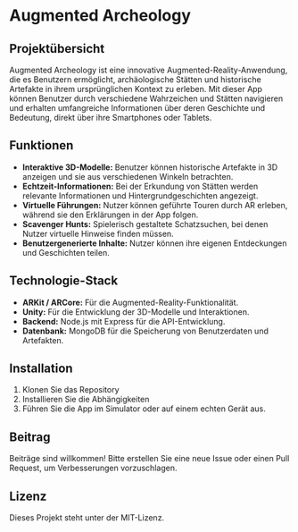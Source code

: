 # Augmented Archeology

## Projektübersicht
Augmented Archeology ist eine innovative Augmented-Reality-Anwendung, die es Benutzern ermöglicht, archäologische Stätten und historische Artefakte in ihrem ursprünglichen Kontext zu erleben. Mit dieser App können Benutzer durch verschiedene Wahrzeichen und Stätten navigieren und erhalten umfangreiche Informationen über deren Geschichte und Bedeutung, direkt über ihre Smartphones oder Tablets.

## Funktionen
- **Interaktive 3D-Modelle:** Benutzer können historische Artefakte in 3D anzeigen und sie aus verschiedenen Winkeln betrachten.
- **Echtzeit-Informationen:** Bei der Erkundung von Stätten werden relevante Informationen und Hintergrundgeschichten angezeigt.
- **Virtuelle Führungen:** Nutzer können geführte Touren durch AR erleben, während sie den Erklärungen in der App folgen.
- **Scavenger Hunts:** Spielerisch gestaltete Schatzsuchen, bei denen Nutzer virtuelle Hinweise finden müssen.
- **Benutzergenerierte Inhalte:** Nutzer können ihre eigenen Entdeckungen und Geschichten teilen.

## Technologie-Stack
- **ARKit / ARCore:** Für die Augmented-Reality-Funktionalität.
- **Unity:** Für die Entwicklung der 3D-Modelle und Interaktionen.
- **Backend:** Node.js mit Express für die API-Entwicklung.
- **Datenbank:** MongoDB für die Speicherung von Benutzerdaten und Artefakten.

## Installation
1. Klonen Sie das Repository
2. Installieren Sie die Abhängigkeiten
3. Führen Sie die App im Simulator oder auf einem echten Gerät aus.

## Beitrag
Beiträge sind willkommen! Bitte erstellen Sie eine neue Issue oder einen Pull Request, um Verbesserungen vorzuschlagen.

## Lizenz
Dieses Projekt steht unter der MIT-Lizenz.